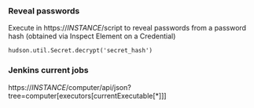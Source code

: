 ### Reveal passwords

Execute in https://*INSTANCE*/script to reveal passwords from a password hash (obtained via Inspect Element on a Credential)

`hudson.util.Secret.decrypt('secret_hash')`

### Jenkins current jobs

https://*INSTANCE*/computer/api/json?tree=computer[executors[currentExecutable[*]]]
